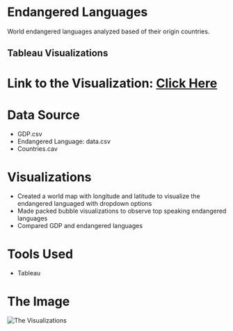 # Endangered Languages

World endangered languages analyzed based of their origin countries. 
 
## Tableau Visualizations

# Link to the Visualization: [Click Here](https://public.tableau.com/profile/erdem2412#!/vizhome/shared/X3BDQ7D4M)

# Data Source 
* GDP.csv
* Endangered Language: data.csv
* Countries.cav

# Visualizations 

* Created a world map with longitude and latitude to visualize the endangered languaged with dropdown options 
* Made packed bubble visualizations to observe top speaking endangered languages 
* Compared GDP and endangered languages 

# Tools Used 
* Tableau 

# The Image 

![The Visualizations](https://github.com/mrbalikci/endangered-languages/blob/master/languages.gif)

